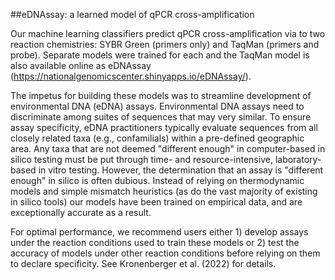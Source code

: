 ##eDNAssay: a learned model of qPCR cross-amplification

Our machine learning classifiers predict qPCR cross-amplification via to two reaction chemistries: SYBR Green (primers only) and TaqMan (primers and probe). 
Separate models were trained for each and the TaqMan model is also available online as eDNAssay (https://nationalgenomicscenter.shinyapps.io/eDNAssay/). 

The impetus for building these models was to streamline development of environmental DNA (eDNA) assays. Environmental DNA assays need to discriminate among 
suites of sequences that may very similar. To ensure assay specificity, eDNA practitioners typically evaluate sequences from all closely related taxa 
(e.g., confamilials) within a pre-defined geographic area. Any taxa that are not deemed "different enough" in computer-based in silico testing must be 
put through time- and resource-intensive, laboratory-based in vitro testing. However, the determination that an assay is "different enough" in silico 
is often dubious. Instead of relying on thermodynamic models and simple mismatch heuristics (as do the vast majority of existing in silico tools) our 
models have been trained on empirical data, and are exceptionally accurate as a result.

For optimal performance, we recommend users either 1) develop assays under the reaction conditions used to train these models or 2) test the accuracy 
of models under other reaction conditions before relying on them to declare specificity. See Kronenberger et al. (2022) for details.
